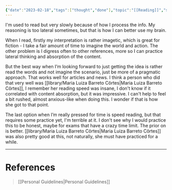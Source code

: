 ```yaml
---
{"date":"2023-02-18","tags":["thought","done"],"topic":"[[Reading]]","sr-due":"2024-09-23","sr-interval":93,"sr-ease":230,"publish":true,"PassFrontmatter":true}
---
```


I'm used to read but very slowly because of how I process the info. My reasoning is too lateral sometimes, but that is how I can better use my brain. 

When I read, firstly my interpretation is rather imagetic, which is great for fiction - I take a fair amount of time to imagine the world and action. The other problem is I digress often to other references, more so I can practice lateral thinking and absorption of the content.

But the best way when I’m looking forward to just getting the idea is rather read the words and not imagine the scenario, just be more of a pragmatic approach. That works well for articles and news. I think a person who did that very well was [[library/Maria Luiza Barreto Côrtes\|Maria Luiza Barreto Côrtes]], I remember her reading speed was insane, I don't know if it correlated with content absorption, but it was impressive. I can't help to feel a bit rushed, almost anxious-like when doing this. I wonder if that is how she got to that point. 

The last option when I’m really pressed for time is speed reading, but that requires some practice yet, I'm terrible at it. I don't see why I would practice this to be honest, maybe for exams that have a crazy time limit. The prior on is better. [[library/Maria Luiza Barreto Côrtes\|Maria Luiza Barreto Côrtes]] was also pretty good at this, not naturally, she must have practiced for a while.

---
# References
>[[Personal Guidelines\|Personal Guidelines]]